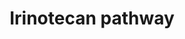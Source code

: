 ---
annotations:
- id: CL:0000584
  parent: native cell
  type: Cell Type Ontology
  value: enterocyte
- id: DOID:13250
  type: Disease Ontology
  value: diarrhea
- id: CL:0000182
  parent: native cell
  type: Cell Type Ontology
  value: hepatocyte
- id: PW:0001224
  parent: drug pathway
  type: Pathway Ontology
  value: irinotecan drug pathway
- id: DOID:1227
  type: Disease Ontology
  value: neutropenia
- id: DOID:162
  parent: disease of cellular proliferation
  type: Disease Ontology
  value: cancer
authors:
- MaintBot
- Thomas
- Ddigles
- Egonw
- Mkutmon
- DeSl
- Eweitz
description: 'This pathway shows the biotransformation of the chemotherapy prodrug
  irinotecan to form the active metabolite SN-38, an inhibitor of DNA topoisomerase
  I. SN-38 is primarily metabolized to the inactive SN-38 glucuronide by UGT1A1, the
  isoform catalyzing bilirubin glucuronidation. Irinotecan is used in the treatment
  of metastatic colorectal cancer, small cell lung cancer and several other solid
  tumors. There is large interpatient variability in response to irinotecan, as well
  as severe side effects such as diarrhea and neutropenia, which might be explained
  in part by genetic variation in the metabolic enzymes and transporters depicted
  here. Well-known variants to effect this pathway are the promoter polymorphic repeat
  in UGT1A1 (UGT1A1*28) and the 1236C>T polymorphism in ABCB1. While UGT1A1*28 genotype
  has been associated with toxicity, further evidence is needed to describe the roles
  of ABCB1 variants in toxicity.  Source: [http://www.pharmgkb.org/search/pathway/irinotecan/liver.jsp
  PharmGkb]'
last-edited: 2021-05-09
organisms:
- Bos taurus
redirect_from:
- /index.php/Pathway:WP1080
- /instance/WP1080
- /instance/WP1080_r116614
revision: r116614
schema-jsonld:
- '@context': https://schema.org/
  '@id': https://wikipathways.github.io/pathways/WP1080.html
  '@type': Dataset
  creator:
    '@type': Organization
    name: WikiPathways
  description: 'This pathway shows the biotransformation of the chemotherapy prodrug
    irinotecan to form the active metabolite SN-38, an inhibitor of DNA topoisomerase
    I. SN-38 is primarily metabolized to the inactive SN-38 glucuronide by UGT1A1,
    the isoform catalyzing bilirubin glucuronidation. Irinotecan is used in the treatment
    of metastatic colorectal cancer, small cell lung cancer and several other solid
    tumors. There is large interpatient variability in response to irinotecan, as
    well as severe side effects such as diarrhea and neutropenia, which might be explained
    in part by genetic variation in the metabolic enzymes and transporters depicted
    here. Well-known variants to effect this pathway are the promoter polymorphic
    repeat in UGT1A1 (UGT1A1*28) and the 1236C>T polymorphism in ABCB1. While UGT1A1*28
    genotype has been associated with toxicity, further evidence is needed to describe
    the roles of ABCB1 variants in toxicity.  Source: [http://www.pharmgkb.org/search/pathway/irinotecan/liver.jsp
    PharmGkb]'
  keywords:
  - ABCC1
  - ABCC2
  - ABCG2
  - APC
  - BCHE
  - CES1
  - CES2
  - CYP3A4
  - CYP3A5
  - Irinotecan
  - NPC1
  - SLCO1B1
  - SN-38
  - SN-38G
  - UGT1A1
  - UGT1A10
  - UGT1A9
  license: CC0
  name: Irinotecan pathway
seo: CreativeWork
title: Irinotecan pathway
wpid: WP1080
---